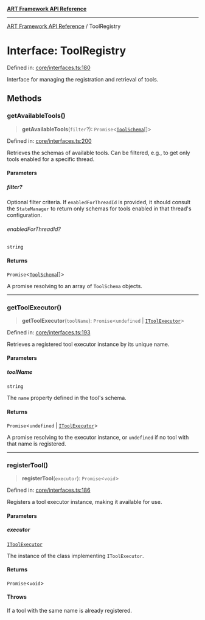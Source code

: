 [**ART Framework API Reference**](../README.md)

***

[ART Framework API Reference](../README.md) / ToolRegistry

# Interface: ToolRegistry

Defined in: [core/interfaces.ts:180](https://github.com/hashangit/ART/blob/d99cb328093f6dec701b3289d82d5abbf64a3736/src/core/interfaces.ts#L180)

Interface for managing the registration and retrieval of tools.

## Methods

### getAvailableTools()

> **getAvailableTools**(`filter`?): `Promise`\<[`ToolSchema`](ToolSchema.md)[]\>

Defined in: [core/interfaces.ts:200](https://github.com/hashangit/ART/blob/d99cb328093f6dec701b3289d82d5abbf64a3736/src/core/interfaces.ts#L200)

Retrieves the schemas of available tools. Can be filtered, e.g., to get only tools enabled for a specific thread.

#### Parameters

##### filter?

Optional filter criteria. If `enabledForThreadId` is provided, it should consult the `StateManager` to return only schemas for tools enabled in that thread's configuration.

###### enabledForThreadId?

`string`

#### Returns

`Promise`\<[`ToolSchema`](ToolSchema.md)[]\>

A promise resolving to an array of `ToolSchema` objects.

***

### getToolExecutor()

> **getToolExecutor**(`toolName`): `Promise`\<`undefined` \| [`IToolExecutor`](IToolExecutor.md)\>

Defined in: [core/interfaces.ts:193](https://github.com/hashangit/ART/blob/d99cb328093f6dec701b3289d82d5abbf64a3736/src/core/interfaces.ts#L193)

Retrieves a registered tool executor instance by its unique name.

#### Parameters

##### toolName

`string`

The `name` property defined in the tool's schema.

#### Returns

`Promise`\<`undefined` \| [`IToolExecutor`](IToolExecutor.md)\>

A promise resolving to the executor instance, or `undefined` if no tool with that name is registered.

***

### registerTool()

> **registerTool**(`executor`): `Promise`\<`void`\>

Defined in: [core/interfaces.ts:186](https://github.com/hashangit/ART/blob/d99cb328093f6dec701b3289d82d5abbf64a3736/src/core/interfaces.ts#L186)

Registers a tool executor instance, making it available for use.

#### Parameters

##### executor

[`IToolExecutor`](IToolExecutor.md)

The instance of the class implementing `IToolExecutor`.

#### Returns

`Promise`\<`void`\>

#### Throws

If a tool with the same name is already registered.
